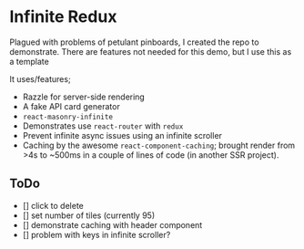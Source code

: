# Infinite Redux

Plagued with problems of petulant pinboards, I created the repo to demonstrate.
There are features not needed for this demo, but I use this as a template

It uses/features;
* Razzle for server-side rendering
* A fake API card generator
* `react-masonry-infinite`
* Demonstrates use `react-router` with `redux`
* Prevent infinite async issues using an infinite scroller
* Caching by the awesome `react-component-caching`; brought render from >4s to ~500ms in a couple of lines of code (in another SSR project).


## ToDo
- [] click to delete
- [] set number of tiles (currently 95)
- [] demonstrate caching with header component
- [] problem with keys in infinite scroller?
